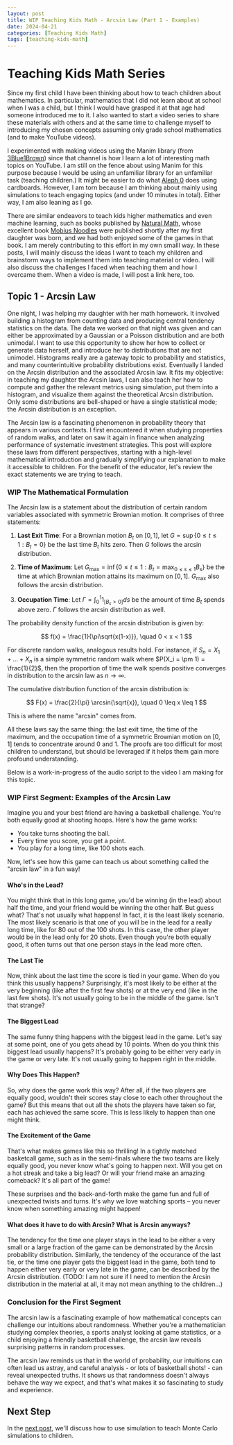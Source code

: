 ```yaml
---
layout: post
title: WIP Teaching Kids Math - Arcsin Law (Part 1 - Examples)
date: 2024-04-21
categories: [Teaching Kids Math]
tags: [teaching-kids-math]
---
```


<script type="text/javascript" src="https://cdn.mathjax.org/mathjax/latest/MathJax.js?config=default"></script>

# Teaching Kids Math Series
Since my first child I have been thinking about how to teach children about mathematics. In particular, mathematics that I did not learn about at school when I was a child, but I think I would have grasped it at that age had someone introduced me to it. I also wanted to start a video series to share these materials with others and at the same time to challenge myself to introducing my chosen concepts assuming only grade school mathematics (and to make YouTube videos).

I experimented with making videos using the Manim library (from [3Blue1Brown](https://www.youtube.com/@3blue1brown)) since that channel is how I learn a lot of interesting math topics on YouTube. I am still on the fence about using Manim for this purpose because I would be using an unfamiliar library for an unfamiliar task (teaching children.) It might be easier to do what [Aleph 0](https://www.youtube.com/@Aleph0) does using cardboards. However, I am torn because I am thinking about mainly using simulations to teach engaging topics (and under 10 minutes in total). Either way, I am also leaning as I go.

There are similar endeavors to teach kids higher mathematics and even machine learning, such as books published by [Natural Math](https://naturalmath.com), whose excellent book [Mobius Noodles](https://naturalmath.com/moebius-noodles/) were published shortly after my first daughter was born, and we had both enjoyed some of the games in that book. I am merely contributing to this effort in my own smalll way. In these posts, I will mainly discuss the ideas I want to teach my children and brainstorm ways to implement them into teaching material or video. I will also discuss the challenges I faced when teaching them and how I overcame them. When a video is made, I will post a link here, too.

## Topic 1 - Arcsin Law
One night, I was helping my daughter with her math homework. It involved building a histogram from counting data and producing central tendency statistics on the data. The data we worked on that night was given and can either be approximated by a Gaussian or a Poisson distribution and are both unimodal. I want to use this opportunity to show her how to collect or generate data herself, and introduce her to distributions that are not unimodel. Histograms really are a gateway topic to probability and statistics, and many counterintuitive probability distributions exist. Eventually I landed on the Arcsin distribution and the associated Arcsin law. It fits my objective: in teaching my daughter the Arcsin laws, I can also teach her how to compute and gather the relevant metrics using simulation, put them into a histogram, and visualize them against the theoretical Arcsin distribution. Only some distributions are bell-shaped or have a single statistical mode; the Arcsin distribution is an exception.

The Arcsin law is a fascinating phenomenon in probability theory that appears in various contexts. I first encountered it when studying properties of random walks, and later on saw it again in finance when analyzing performance of systematic investment strategies. This post will explore these laws from different perspectives, starting with a high-level mathematical introduction and gradually simplifying our explanation to make it accessible to children. For the benefit of the educator, let's review the exact statements we are trying to teach.

### WIP The Mathematical Formulation

The Arcsin law is a statement about the distribution of certain random variables associated with symmetric Brownian motion. It comprises of three statements:

1. **Last Exit Time**: For a Brownian motion $B_t$ on $[0,1]$, let $G = \sup\{0 \leq t \leq 1 : B_t = 0\}$ be the last time $B_t$ hits zero. Then $G$ follows the arcsin distribution.

2. **Time of Maximum**: Let $G_{\text{max}} = \inf\{0 \leq t \leq 1 : B_t = \max_{0 \leq s \leq 1} B_s\}$ be the time at which Brownian motion attains its maximum on $[0,1]$. $G_{\text{max}}$ also follows the arcsin distribution.

3. **Occupation Time**: Let $\Gamma = \int_0^1 1_{[B_s > 0]} ds$ be the amount of time $B_t$ spends above zero. $\Gamma$ follows the arcsin distribution as well.

The probability density function of the arcsin distribution is given by:

$$ f(x) = \frac{1}{\pi\sqrt{x(1-x)}}, \quad 0 < x < 1 $$

For discrete random walks, analogous results hold. For instance, if $S_n = X_1 + ... + X_n$ is a simple symmetric random walk where $P(X_i = \pm 1) = \frac{1}{2}$, then the proportion of time the walk spends positive converges in distribution to the arcsin law as $n \to \infty$.

The cumulative distribution function of the arcsin distribution is:

$$ F(x) = \frac{2}{\pi} \arcsin(\sqrt{x}), \quad 0 \leq x \leq 1 $$

This is where the name "arcsin" comes from.

All these laws say the same thing: the last exit time, the time of the maximum, and the occupation time of a symmetric Brownian motion on $[0, 1]$ tends to concentrate around 0 and 1. The proofs are too difficult for most children to understand, but should be leveraged if it helps them gain more profound understanding.

Below is a work-in-progress of the audio script to the video I am making for this topic.

### WIP First Segment: Examples of the Arcsin Law

Imagine you and your best friend are having a basketball challenge. You're both equally good at shooting hoops. Here's how the game works:

- You take turns shooting the ball.
- Every time you score, you get a point.
- You play for a long time, like 100 shots each.

Now, let's see how this game can teach us about something called the "arcsin law" in a fun way!

#### Who's in the Lead?
You might think that in this long game, you'd be winning (in the lead) about half the time, and your friend would be winning the other half. But guess what? That's not usually what happens! In fact, it is the least likely scenario. The most likely scenario is that one of you will be in the lead for a really long time, like for 80 out of the 100 shots. In this case, the other player would be in the lead only for 20 shots. Even though you're both equally good, it often turns out that one person stays in the lead more often.

#### The Last Tie
Now, think about the last time the score is tied in your game. When do you think this usually happens? Surprisingly, it's most likely to be either at the very beginning (like after the first few shots) or at the very end (like in the last few shots). It's not usually going to be in the middle of the game. Isn't that strange?

#### The Biggest Lead
The same funny thing happens with the biggest lead in the game. Let's say at some point, one of you gets ahead by 10 points. When do you think this biggest lead usually happens? It's probably going to be either very early in the game or very late. It's not usually going to happen right in the middle.

#### Why Does This Happen?
So, why does the game work this way? After all, if the two players are equally good, wouldn't their scores stay close to each other throughout the game? But this means that out all the shots the players have taken so far, each has achieved the same score. This is less likely to happen than one might think. 

#### The Excitement of the Game
That's what makes games like this so thrilling! In a tightly matched basketcall game, such as in the semi-finals where the two teams are likely equally good, you never know what's going to happen next. Will you get on a hot streak and take a big lead? Or will your friend make an amazing comeback? It's all part of the game!

These surprises and the back-and-forth make the game fun and full of unexpected twists and turns. It's why we love watching sports – you never know when something amazing might happen!

#### What does it have to do with Arcsin? What is Arcsin anyways?
The tendency for the time one player stays in the lead to be either a very small or a large fraction of the game can be demonstrated by the Arcsin probability distribution. Similarly, the tendency of the occurance of the last tie, or the time one player gets the biggest lead in the game, both tend to happen either very early or very late in the game, can be described by the Arcsin distribution. (TODO: I am not sure if I need to mention the Arcsin distribution in the material at all, it may not mean anything to the children...)

### Conclusion for the First Segment
The arcsin law is a fascinating example of how mathematical concepts can challenge our intuitions about randomness. Whether you're a mathematician studying complex theories, a sports analyst looking at game statistics, or a child enjoying a friendly basketball challenge, the arcsin law reveals surprising patterns in random processes.

The arcsin law reminds us that in the world of probability, our intuitions can often lead us astray, and careful analysis - or lots of basketball shots! - can reveal unexpected truths. It shows us that randomness doesn't always behave the way we expect, and that's what makes it so fascinating to study and experience.

## Next Step
In the [next post](https://steveya.github.io/posts/teaching-kids-math-arcsin-law-2/), we'll discuss how to use simulation to teach Monte Carlo simulations to children.

